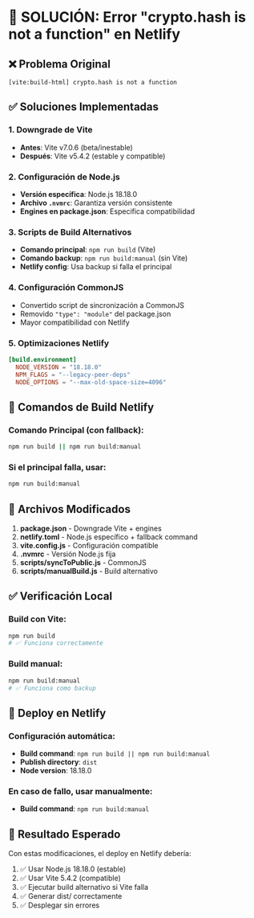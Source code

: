 # 🚨 SOLUCIÓN: Error "crypto.hash is not a function" en Netlify

## ❌ Problema Original
```
[vite:build-html] crypto.hash is not a function
```

## ✅ Soluciones Implementadas

### 1. **Downgrade de Vite**
- **Antes**: Vite v7.0.6 (beta/inestable)
- **Después**: Vite v5.4.2 (estable y compatible)

### 2. **Configuración de Node.js**
- **Versión específica**: Node.js 18.18.0
- **Archivo `.nvmrc`**: Garantiza versión consistente
- **Engines en package.json**: Especifica compatibilidad

### 3. **Scripts de Build Alternativos**
- **Comando principal**: `npm run build` (Vite)
- **Comando backup**: `npm run build:manual` (sin Vite)
- **Netlify config**: Usa backup si falla el principal

### 4. **Configuración CommonJS**
- Convertido script de sincronización a CommonJS
- Removido `"type": "module"` del package.json
- Mayor compatibilidad con Netlify

### 5. **Optimizaciones Netlify**
```toml
[build.environment]
  NODE_VERSION = "18.18.0"
  NPM_FLAGS = "--legacy-peer-deps"
  NODE_OPTIONS = "--max-old-space-size=4096"
```

## 🔧 Comandos de Build Netlify

### Comando Principal (con fallback):
```bash
npm run build || npm run build:manual
```

### Si el principal falla, usar:
```bash
npm run build:manual
```

## 📁 Archivos Modificados

1. **package.json** - Downgrade Vite + engines
2. **netlify.toml** - Node.js específico + fallback command  
3. **vite.config.js** - Configuración compatible
4. **.nvmrc** - Versión Node.js fija
5. **scripts/syncToPublic.js** - CommonJS
6. **scripts/manualBuild.js** - Build alternativo

## ✅ Verificación Local

### Build con Vite:
```bash
npm run build
# ✅ Funciona correctamente
```

### Build manual:
```bash
npm run build:manual  
# ✅ Funciona como backup
```

## 🚀 Deploy en Netlify

### Configuración automática:
- **Build command**: `npm run build || npm run build:manual`
- **Publish directory**: `dist`
- **Node version**: 18.18.0

### En caso de fallo, usar manualmente:
- **Build command**: `npm run build:manual`

## 🎯 Resultado Esperado

Con estas modificaciones, el deploy en Netlify debería:
1. ✅ Usar Node.js 18.18.0 (estable)
2. ✅ Usar Vite 5.4.2 (compatible)  
3. ✅ Ejecutar build alternativo si Vite falla
4. ✅ Generar dist/ correctamente
5. ✅ Desplegar sin errores
